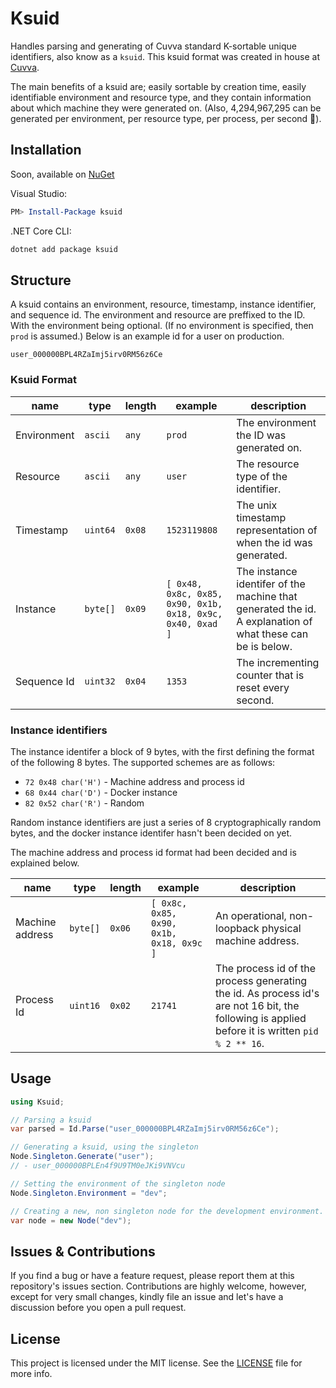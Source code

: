 # Ksuid

Handles parsing and generating of Cuvva standard K-sortable unique identifiers, also know as a `ksuid`. This ksuid format was created in house at [Cuvva](https://github.com/cuvva).

The main benefits of a ksuid are; easily sortable by creation time, easily identifiable environment and resource type, and they contain information about which machine they were generated on. (Also, 4,294,967,295 can be generated per environment, per resource type, per process, per second 🎉).

## Installation

Soon, available on [NuGet](https://www.nuget.org/packages/ksuid/)

Visual Studio:

```powershell
PM> Install-Package ksuid
```

.NET Core CLI:

```bash
dotnet add package ksuid
```

## Structure

A ksuid contains an environment, resource, timestamp, instance identifier, and sequence id. The environment and resource are preffixed to the ID. With the environment being optional. (If no environment is specified, then `prod` is assumed.) Below is an example id for a user on production.

`user_000000BPL4RZaImj5irv0RM56z6Ce`

### Ksuid Format

| name | type | length | example | description |
| ---- | ---- | ------ | ------- | ----------- |
| Environment | `ascii` | `any` | `prod` | The environment the ID was generated on. |
| Resource | `ascii` | `any` | `user` | The resource type of the identifier. |
| Timestamp | `uint64` | `0x08` | `1523119808` | The unix timestamp representation of when the id was generated. |
| Instance | `byte[]` | `0x09` | `[ 0x48, 0x8c, 0x85, 0x90, 0x1b, 0x18, 0x9c, 0x40, 0xad ]` | The instance identifer of the machine that generated the id. A explanation of what these can be is below. |
| Sequence Id | `uint32` | `0x04` | `1353` | The incrementing counter that is reset every second. |

### Instance identifiers

The instance identifer a block of 9 bytes, with the first defining the format of the following 8 bytes. The supported schemes are as follows:

- `72 0x48 char('H')` - Machine address and process id
- `68 0x44 char('D')` - Docker instance
- `82 0x52 char('R')` - Random

Random instance identifiers are just a series of 8 cryptographically random bytes, and the docker instance identifer hasn't been decided on yet.

The machine address and process id format had been decided and is explained below.

| name | type | length | example | description |
| ---- | ---- | ------ | ------- | ----------- |
| Machine address | `byte[]` | `0x06` | `[ 0x8c, 0x85, 0x90, 0x1b, 0x18, 0x9c ]` | An operational, non-loopback physical machine address. |
| Process Id | `uint16` | `0x02` | `21741` | The process id of the process generating the id. As process id's are not 16 bit, the following is applied before it is written `pid % 2 ** 16`. |


## Usage

```csharp
using Ksuid;

// Parsing a ksuid
var parsed = Id.Parse("user_000000BPL4RZaImj5irv0RM56z6Ce");

// Generating a ksuid, using the singleton
Node.Singleton.Generate("user");
// - user_000000BPLEn4f9U9TM0eJKi9VNVcu

// Setting the environment of the singleton node
Node.Singleton.Environment = "dev";

// Creating a new, non singleton node for the development environment.
var node = new Node("dev");
```

## Issues & Contributions

If you find a bug or have a feature request, please report them at this repository's issues section. Contributions are highly welcome, however, except for very small changes, kindly file an issue and let's have a discussion before you open a pull request.

## License

This project is licensed under the MIT license. See the [LICENSE](LICENSE) file for more info.
